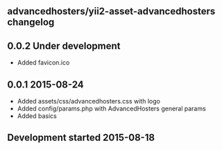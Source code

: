 advancedhosters/yii2-asset-advancedhosters changelog
----------------------------------------------------

## 0.0.2 Under development

- Added favicon.ico

## 0.0.1 2015-08-24

- Added assets/css/advancedhosters.css with logo
- Added config/params.php with AdvancedHosters general params
- Added basics

## Development started 2015-08-18

